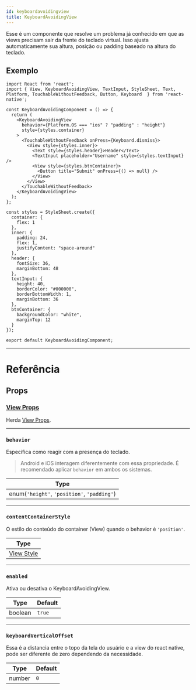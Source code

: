 ```yaml
---
id: keyboardavoidingview
title: KeyboardAvoidingView
---
```


Esse é um componente que resolve um problema já conhecido em que as views precisam sair da frente do teclado virtual. Isso ajusta automaticamente sua altura, posição ou padding baseado na altura do teclado.

## Exemplo

```SnackPlayer name=KeyboardAvoidingView&supportedPlatforms=android,ios
import React from 'react';
import { View, KeyboardAvoidingView, TextInput, StyleSheet, Text, Platform, TouchableWithoutFeedback, Button, Keyboard  } from 'react-native';

const KeyboardAvoidingComponent = () => {
  return (
    <KeyboardAvoidingView
      behavior={Platform.OS === "ios" ? "padding" : "height"}
      style={styles.container}
    >
      <TouchableWithoutFeedback onPress={Keyboard.dismiss}>
        <View style={styles.inner}>
          <Text style={styles.header}>Header</Text>
          <TextInput placeholder="Username" style={styles.textInput} />
          <View style={styles.btnContainer}>
            <Button title="Submit" onPress={() => null} />
          </View>
        </View>
      </TouchableWithoutFeedback>
    </KeyboardAvoidingView>
  );
};

const styles = StyleSheet.create({
  container: {
    flex: 1
  },
  inner: {
    padding: 24,
    flex: 1,
    justifyContent: "space-around"
  },
  header: {
    fontSize: 36,
    marginBottom: 48
  },
  textInput: {
    height: 40,
    borderColor: "#000000",
    borderBottomWidth: 1,
    marginBottom: 36
  },
  btnContainer: {
    backgroundColor: "white",
    marginTop: 12
  }
});

export default KeyboardAvoidingComponent;
```

---

# Referência

## Props

### [View Props](view.md#props)

Herda [View Props](view.md#props).

---

### `behavior`

Especifica como reagir com a presença do teclado.

> Android e iOS interagem diferentemente com essa propriedade. É recomendado aplicar `behavior` em ambos os sistemas.

| Type                                        |
| ------------------------------------------- |
| enum(`'height'`, `'position'`, `'padding'`) |

---

### `contentContainerStyle`

O estilo do conteúdo do container (View) quando o behavior é `'position'`.

| Type                              |
| --------------------------------- |
| [View Style](view-style-props.md) |

---

### `enabled`

Ativa ou desativa o KeyboardAvoidingView.

| Type    | Default |
| ------- | ------- |
| boolean | `true`  |

---

### `keyboardVerticalOffset`

Essa é a distancia entre o topo da tela do usuário e a view do react native, pode ser diferente de zero dependendo da necessidade.

| Type   | Default |
| ------ | ------- |
| number | `0`     |
